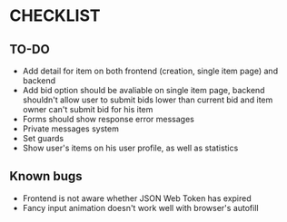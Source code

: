 # CHECKLIST

## TO-DO

- Add detail for item on both frontend (creation, single item page) and backend
- Add bid option should be avaliable on single item page, backend shouldn't allow user to submit bids lower than current bid and item owner can't submit bid for his item
- Forms should show response error messages
- Private messages system
- Set guards
- Show user's items on his user profile, as well as statistics

## Known bugs

- Frontend is not aware whether JSON Web Token has expired
- Fancy input animation doesn't work well with browser's autofill